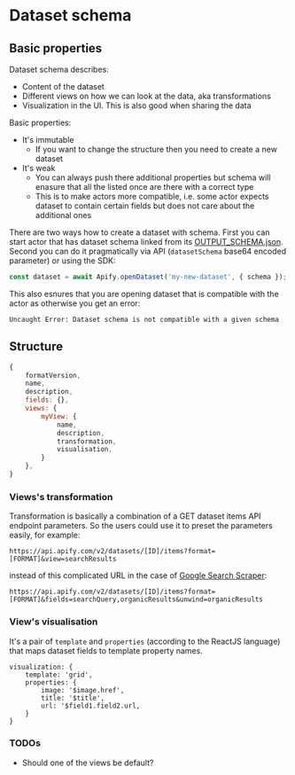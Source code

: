 # Dataset schema

## Basic properties

Dataset schema describes:
- Content of the dataset
- Different views on how we can look at the data, aka transformations
- Visualization in the UI. This is also good when sharing the data

Basic properties:
- It's immutable
    - If you want to change the structure then you need to create a new dataset
- It's weak
    - You can always push there additional properties but schema will enasure that all the listed once are there with a correct type
    - This is to make actors more compatible, i.e. some actor expects dataset to contain certain fields but does not care about the additional ones

There are two ways how to create a dataset with schema. First you can start actor that has dataset schema linked from its
[OUTPUT_SCHEMA.json](./OUTPUT_SCHEMA.md). Second you can do it pragmatically via API (`datasetSchema` base64 encoded parameter) or using the SDK:

```js
const dataset = await Apify.openDataset('my-new-dataset', { schema });
```

This also esnures that you are opening dataset that is compatible with the actor as otherwise you get an error:

```
Uncaught Error: Dataset schema is not compatible with a given schema
```

## Structure

```js
{
	formatVersion,
	name,
	description,
	fields: {},
	views: {
		myView: {
			name,
			description,
			transformation,
			visualisation,
		}
	},
}
```

### Views's transformation

Transformation is basically a combination of a GET dataset items API endpoint parameters.
So the users could use it to preset the parameters easily, for example:

```
https://api.apify.com/v2/datasets/[ID]/items?format=[FORMAT]&view=searchResults
```

instead of this complicated URL in the case of [Google Search Scraper](https://apify.com/apify/google-search-scraper#how-to-get-one-search-result-per-row):

```
https://api.apify.com/v2/datasets/[ID]/items?format=[FORMAT]&fields=searchQuery,organicResults&unwind=organicResults
```

### View's visualisation

It's a pair of `template` and `properties` (according to the ReactJS language) that maps dataset fields to template property names.

```
visualization: {
    template: 'grid',
    properties: {
        image: '$image.href',
        title: '$title',
        url: '$field1.field2.url,
    }
}
```

### TODOs

- Should one of the views be default?
